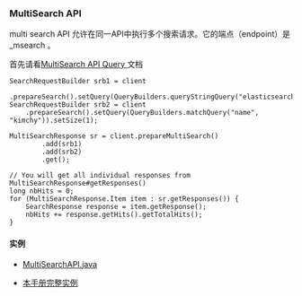 
### MultiSearch API

multi search API 允许在同一API中执行多个搜索请求。它的端点（endpoint）是 _msearch 。

首先请看[MultiSearch API Query ](https://www.elastic.co/guide/en/elasticsearch/reference/5.6/search-multi-search.html) 文档

```
SearchRequestBuilder srb1 = client
    .prepareSearch().setQuery(QueryBuilders.queryStringQuery("elasticsearch")).setSize(1);
SearchRequestBuilder srb2 = client
    .prepareSearch().setQuery(QueryBuilders.matchQuery("name", "kimchy")).setSize(1);

MultiSearchResponse sr = client.prepareMultiSearch()
        .add(srb1)
        .add(srb2)
        .get();

// You will get all individual responses from MultiSearchResponse#getResponses()
long nbHits = 0;
for (MultiSearchResponse.Item item : sr.getResponses()) {
    SearchResponse response = item.getResponse();
    nbHits += response.getHits().getTotalHits();
}
```

#### 实例

- [MultiSearchAPI.java](https://gitee.com/quanke/elasticsearch-java-study/blob/master/src/test/java/name/quanke/es/study/search/MultiSearchAPI.java)

- [本手册完整实例](https://gitee.com/quanke/elasticsearch-java-study)